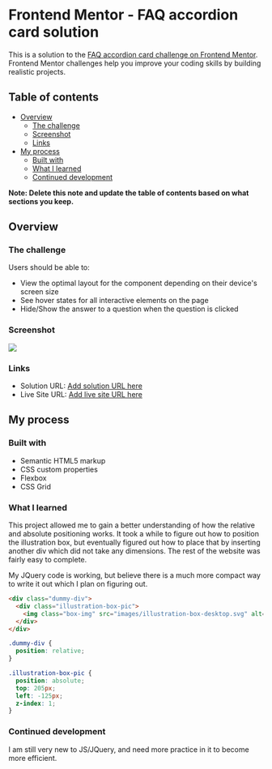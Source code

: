 # Frontend Mentor - FAQ accordion card solution

This is a solution to the [FAQ accordion card challenge on Frontend Mentor](https://www.frontendmentor.io/challenges/faq-accordion-card-XlyjD0Oam). Frontend Mentor challenges help you improve your coding skills by building realistic projects.

## Table of contents

- [Overview](#overview)
  - [The challenge](#the-challenge)
  - [Screenshot](#screenshot)
  - [Links](#links)
- [My process](#my-process)
  - [Built with](#built-with)
  - [What I learned](#what-i-learned)
  - [Continued development](#continued-development)


**Note: Delete this note and update the table of contents based on what sections you keep.**

## Overview

### The challenge

Users should be able to:

- View the optimal layout for the component depending on their device's screen size
- See hover states for all interactive elements on the page
- Hide/Show the answer to a question when the question is clicked

### Screenshot

![](./screenshot.jpg)

### Links

- Solution URL: [Add solution URL here](https://your-solution-url.com)
- Live Site URL: [Add live site URL here](https://your-live-site-url.com)

## My process

### Built with

- Semantic HTML5 markup
- CSS custom properties
- Flexbox
- CSS Grid

### What I learned

This project allowed me to gain a better understanding of how the relative and absolute positioning works. It took a while to figure out how to position the illustration box, but eventually figured out how to place that by inserting another div which did not take any dimensions. The rest of the website was fairly easy to complete.

My JQuery code is working, but believe there is a much more compact way to write it out which I plan on figuring out.

```html
<div class="dummy-div">
  <div class="illustration-box-pic">
    <img class="box-img" src="images/illustration-box-desktop.svg" alt="illustration-box">
  </div>
</div>
```

```css
.dummy-div {
  position: relative;
}

.illustration-box-pic {
  position: absolute;
  top: 205px;
  left: -125px;
  z-index: 1;
}
```

### Continued development

I am still very new to JS/JQuery, and need more practice in it to become more efficient.
